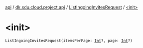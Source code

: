 [api](../../index.md) / [dk.sdu.cloud.project.api](../index.md) / [ListIngoingInvitesRequest](index.md) / [&lt;init&gt;](./-init-.md)

# &lt;init&gt;

`ListIngoingInvitesRequest(itemsPerPage: `[`Int`](https://kotlinlang.org/api/latest/jvm/stdlib/kotlin/-int/index.html)`?, page: `[`Int`](https://kotlinlang.org/api/latest/jvm/stdlib/kotlin/-int/index.html)`?)`